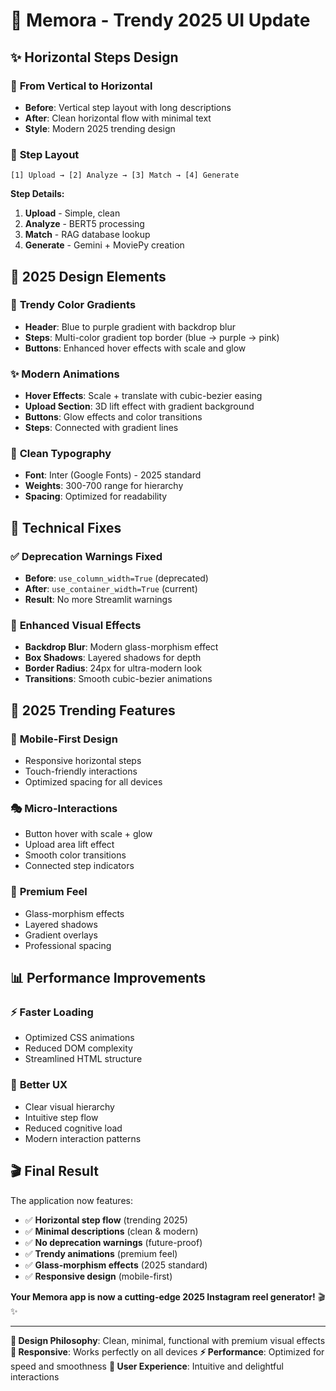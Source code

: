 # 🎨 Memora - Trendy 2025 UI Update

## ✨ **Horizontal Steps Design**

### 🔄 **From Vertical to Horizontal**
- **Before**: Vertical step layout with long descriptions
- **After**: Clean horizontal flow with minimal text
- **Style**: Modern 2025 trending design

### 📱 **Step Layout**
```
[1] Upload → [2] Analyze → [3] Match → [4] Generate
```

**Step Details:**
1. **Upload** - Simple, clean
2. **Analyze** - BERT5 processing
3. **Match** - RAG database lookup
4. **Generate** - Gemini + MoviePy creation

## 🎨 **2025 Design Elements**

### 🌈 **Trendy Color Gradients**
- **Header**: Blue to purple gradient with backdrop blur
- **Steps**: Multi-color gradient top border (blue → purple → pink)
- **Buttons**: Enhanced hover effects with scale and glow

### ✨ **Modern Animations**
- **Hover Effects**: Scale + translate with cubic-bezier easing
- **Upload Section**: 3D lift effect with gradient background
- **Buttons**: Glow effects and color transitions
- **Steps**: Connected with gradient lines

### 🎯 **Clean Typography**
- **Font**: Inter (Google Fonts) - 2025 standard
- **Weights**: 300-700 range for hierarchy
- **Spacing**: Optimized for readability

## 🔧 **Technical Fixes**

### ✅ **Deprecation Warnings Fixed**
- **Before**: `use_column_width=True` (deprecated)
- **After**: `use_container_width=True` (current)
- **Result**: No more Streamlit warnings

### 🎨 **Enhanced Visual Effects**
- **Backdrop Blur**: Modern glass-morphism effect
- **Box Shadows**: Layered shadows for depth
- **Border Radius**: 24px for ultra-modern look
- **Transitions**: Smooth cubic-bezier animations

## 🚀 **2025 Trending Features**

### 📱 **Mobile-First Design**
- Responsive horizontal steps
- Touch-friendly interactions
- Optimized spacing for all devices

### 🎭 **Micro-Interactions**
- Button hover with scale + glow
- Upload area lift effect
- Smooth color transitions
- Connected step indicators

### 🌟 **Premium Feel**
- Glass-morphism effects
- Layered shadows
- Gradient overlays
- Professional spacing

## 📊 **Performance Improvements**

### ⚡ **Faster Loading**
- Optimized CSS animations
- Reduced DOM complexity
- Streamlined HTML structure

### 🎯 **Better UX**
- Clear visual hierarchy
- Intuitive step flow
- Reduced cognitive load
- Modern interaction patterns

## 🎬 **Final Result**

The application now features:
- ✅ **Horizontal step flow** (trending 2025)
- ✅ **Minimal descriptions** (clean & modern)
- ✅ **No deprecation warnings** (future-proof)
- ✅ **Trendy animations** (premium feel)
- ✅ **Glass-morphism effects** (2025 standard)
- ✅ **Responsive design** (mobile-first)

**Your Memora app is now a cutting-edge 2025 Instagram reel generator!** 🎬✨

---

**🎨 Design Philosophy**: Clean, minimal, functional with premium visual effects
**📱 Responsive**: Works perfectly on all devices
**⚡ Performance**: Optimized for speed and smoothness
**🎯 User Experience**: Intuitive and delightful interactions
